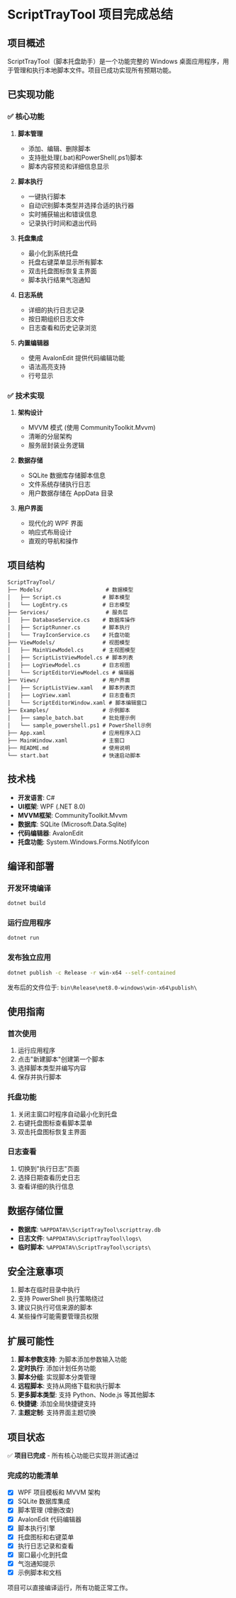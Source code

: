 # ScriptTrayTool 项目完成总结

## 项目概述

ScriptTrayTool（脚本托盘助手）是一个功能完整的 Windows 桌面应用程序，用于管理和执行本地脚本文件。项目已成功实现所有预期功能。

## 已实现功能

### ✅ 核心功能
1. **脚本管理**
   - 添加、编辑、删除脚本
   - 支持批处理(.bat)和PowerShell(.ps1)脚本
   - 脚本内容预览和详细信息显示

2. **脚本执行**
   - 一键执行脚本
   - 自动识别脚本类型并选择合适的执行器
   - 实时捕获输出和错误信息
   - 记录执行时间和退出代码

3. **托盘集成**
   - 最小化到系统托盘
   - 托盘右键菜单显示所有脚本
   - 双击托盘图标恢复主界面
   - 脚本执行结果气泡通知

4. **日志系统**
   - 详细的执行日志记录
   - 按日期组织日志文件
   - 日志查看和历史记录浏览

5. **内置编辑器**
   - 使用 AvalonEdit 提供代码编辑功能
   - 语法高亮支持
   - 行号显示

### ✅ 技术实现
1. **架构设计**
   - MVVM 模式 (使用 CommunityToolkit.Mvvm)
   - 清晰的分层架构
   - 服务层封装业务逻辑

2. **数据存储**
   - SQLite 数据库存储脚本信息
   - 文件系统存储执行日志
   - 用户数据存储在 AppData 目录

3. **用户界面**
   - 现代化的 WPF 界面
   - 响应式布局设计
   - 直观的导航和操作

## 项目结构

```
ScriptTrayTool/
├── Models/                    # 数据模型
│   ├── Script.cs             # 脚本模型
│   └── LogEntry.cs           # 日志模型
├── Services/                  # 服务层
│   ├── DatabaseService.cs    # 数据库操作
│   ├── ScriptRunner.cs       # 脚本执行
│   └── TrayIconService.cs    # 托盘功能
├── ViewModels/               # 视图模型
│   ├── MainViewModel.cs      # 主视图模型
│   ├── ScriptListViewModel.cs # 脚本列表
│   ├── LogViewModel.cs       # 日志视图
│   └── ScriptEditorViewModel.cs # 编辑器
├── Views/                    # 用户界面
│   ├── ScriptListView.xaml   # 脚本列表页
│   ├── LogView.xaml          # 日志查看页
│   └── ScriptEditorWindow.xaml # 脚本编辑窗口
├── Examples/                 # 示例脚本
│   ├── sample_batch.bat      # 批处理示例
│   └── sample_powershell.ps1 # PowerShell示例
├── App.xaml                  # 应用程序入口
├── MainWindow.xaml           # 主窗口
├── README.md                 # 使用说明
└── start.bat                 # 快速启动脚本
```

## 技术栈

- **开发语言**: C#
- **UI框架**: WPF (.NET 8.0)
- **MVVM框架**: CommunityToolkit.Mvvm
- **数据库**: SQLite (Microsoft.Data.Sqlite)
- **代码编辑器**: AvalonEdit
- **托盘功能**: System.Windows.Forms.NotifyIcon

## 编译和部署

### 开发环境编译
```bash
dotnet build
```

### 运行应用程序
```bash
dotnet run
```

### 发布独立应用
```bash
dotnet publish -c Release -r win-x64 --self-contained
```

发布后的文件位于: `bin\Release\net8.0-windows\win-x64\publish\`

## 使用指南

### 首次使用
1. 运行应用程序
2. 点击"新建脚本"创建第一个脚本
3. 选择脚本类型并编写内容
4. 保存并执行脚本

### 托盘功能
1. 关闭主窗口时程序自动最小化到托盘
2. 右键托盘图标查看脚本菜单
3. 双击托盘图标恢复主界面

### 日志查看
1. 切换到"执行日志"页面
2. 选择日期查看历史日志
3. 查看详细的执行信息

## 数据存储位置

- **数据库**: `%APPDATA%\ScriptTrayTool\scripttray.db`
- **日志文件**: `%APPDATA%\ScriptTrayTool\logs\`
- **临时脚本**: `%APPDATA%\ScriptTrayTool\scripts\`

## 安全注意事项

1. 脚本在临时目录中执行
2. 支持 PowerShell 执行策略绕过
3. 建议只执行可信来源的脚本
4. 某些操作可能需要管理员权限

## 扩展可能性

1. **脚本参数支持**: 为脚本添加参数输入功能
2. **定时执行**: 添加计划任务功能
3. **脚本分组**: 实现脚本分类管理
4. **远程脚本**: 支持从网络下载和执行脚本
5. **更多脚本类型**: 支持 Python、Node.js 等其他脚本
6. **快捷键**: 添加全局快捷键支持
7. **主题定制**: 支持界面主题切换

## 项目状态

✅ **项目已完成** - 所有核心功能已实现并测试通过

### 完成的功能清单
- [x] WPF 项目模板和 MVVM 架构
- [x] SQLite 数据库集成
- [x] 脚本管理 (增删改查)
- [x] AvalonEdit 代码编辑器
- [x] 脚本执行引擎
- [x] 托盘图标和右键菜单
- [x] 执行日志记录和查看
- [x] 窗口最小化到托盘
- [x] 气泡通知提示
- [x] 示例脚本和文档

项目可以直接编译运行，所有功能正常工作。
